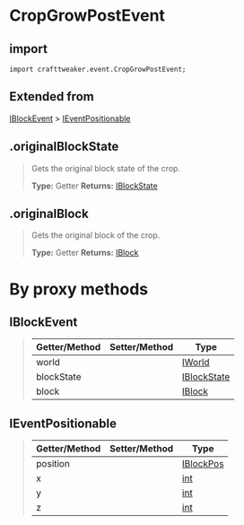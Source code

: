 # CropGrowPostEvent

## import
`import crafttweaker.event.CropGrowPostEvent;`

## Extended from
[IBlockEvent](/CraftTweaker/Vanilla/Events/IBlockEvent.md) > [IEventPositionable](/CraftTweaker/Vanilla/Events/IEventPositionable.md)

## .originalBlockState
> Gets the original block state of the crop.
>
> **Type:** Getter
> **Returns:** [IBlockState](/CraftTweaker/Vanilla/Blocks/IBlockState.md)

## .originalBlock
> Gets the original block of the crop.
>
> **Type:** Getter
> **Returns:** [IBlock](/CraftTweaker/Vanilla/Blocks/IBlock.md)

# By proxy methods

## IBlockEvent
> | Getter/Method   | Setter/Method     | Type                                                          |
> |-----------------|-------------------|---------------------------------------------------------------|
> | world           |                   | [IWorld](/CraftTweaker/Vanilla/World/IWorld.md)               |
> | blockState      |                   | [IBlockState](/CraftTweaker/Vanilla/Blocks/IBlockState.md)    |
> | block           |                   | [IBlock](/CraftTweaker/Vanilla/Blocks/IBlock.md)              |

## IEventPositionable
> | Getter/Method   | Setter/Method     | Type                                                             |
> |-----------------|-------------------|------------------------------------------------------------------|
> | position        |                   | [IBlockPos](/CraftTweaker/Vanilla/World/IBlockPos.md)            |
> | x               |                   | [int](/CraftTweaker/Vanilla/Base-Types/int.md)                   |
> | y               |                   | [int](/CraftTweaker/Vanilla/Base-Types/int.md)                   |
> | z               |                   | [int](/CraftTweaker/Vanilla/Base-Types/int.md)                   |